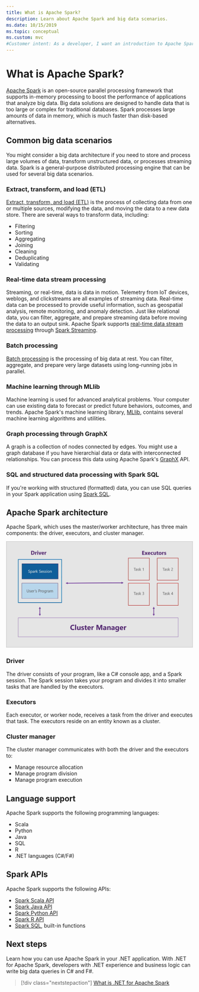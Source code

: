 ```yaml
---
title: What is Apache Spark?
description: Learn about Apache Spark and big data scenarios.
ms.date: 10/15/2019
ms.topic: conceptual
ms.custom: mvc
#Customer intent: As a developer, I want an introduction to Apache Spark.
---
```


# What is Apache Spark?

[Apache Spark](https://spark.apache.org/) is an open-source parallel processing framework that supports in-memory processing to boost the performance of applications that analyze big data. Big data solutions are designed to handle data that is too large or complex for traditional databases. Spark processes large amounts of data in memory, which is much faster than disk-based alternatives.

## Common big data scenarios

You might consider a big data architecture if you need to store and process large volumes of data, transform unstructured data, or processes streaming data. Spark is a general-purpose distributed processing engine that can be used for several big data scenarios.

### Extract, transform, and load (ETL)

[Extract, transform, and load (ETL)](/azure/architecture/data-guide/relational-data/etl) is the process of collecting data from one or multiple sources, modifying the data, and moving the data to a new data store. There are several ways to transform data, including:

* Filtering
* Sorting
* Aggregating
* Joining
* Cleaning
* Deduplicating
* Validating

### Real-time data stream processing

Streaming, or real-time, data is data in motion. Telemetry from IoT devices, weblogs, and clickstreams are all examples of streaming data. Real-time data can be processed to provide useful information, such as geospatial analysis, remote monitoring, and anomaly detection. Just like relational data, you can filter, aggregate, and prepare streaming data before moving the data to an output sink. Apache Spark supports [real-time data stream processing](/azure/architecture/data-guide/big-data/real-time-processing) through [Spark Streaming](https://spark.apache.org/streaming/).

### Batch processing

[Batch processing](/azure/architecture/data-guide/big-data/batch-processing) is the processing of big data at rest. You can filter, aggregate, and prepare very large datasets using long-running jobs in parallel.

### Machine learning through MLlib

Machine learning is used for advanced analytical problems. Your computer can use existing data to forecast or predict future behaviors, outcomes, and trends. Apache Spark's machine learning library, [MLlib](https://spark.apache.org/mllib/), contains several machine learning algorithms and utilities.

### Graph processing through GraphX

A graph is a collection of nodes connected by edges. You might use a graph database if you have hierarchial data or data with interconnected relationships. You can process this data using Apache Spark's [GraphX](https://spark.apache.org/graphx/) API.

### SQL and structured data processing with Spark SQL

If you're working with structured (formatted) data, you can use SQL queries in your Spark application using [Spark SQL](https://spark.apache.org/sql/).

## Apache Spark architecture

Apache Spark, which uses the master/worker architecture, has three main components: the driver, executors, and cluster manager.

![Apache Spark architecture](media/spark-architecture.png)

### Driver

The driver consists of your program, like a C# console app, and a Spark session. The Spark session takes your program and divides it into smaller tasks that are handled by the executors.

### Executors

Each executor, or worker node, receives a task from the driver and executes that task. The executors reside on an entity known as a cluster.

### Cluster manager

The cluster manager communicates with both the driver and the executors to:

* Manage resource allocation
* Manage program division
* Manage program execution

## Language support

Apache Spark supports the following programming languages:

* Scala
* Python
* Java
* SQL
* R
* .NET languages (C#/F#)

## Spark APIs

Apache Spark supports the following APIs:

* [Spark Scala API](https://spark.apache.org/docs/2.2.0/api/scala/index.html)
* [Spark Java API](https://spark.apache.org/docs/2.2.0/api/java/index.html)
* [Spark Python API](https://spark.apache.org/docs/2.2.0/api/python/index.html)
* [Spark R API](https://spark.apache.org/docs/2.2.0/api/R/index.html)
* [Spark SQL](https://spark.apache.org/docs/latest/api/sql/index.html), built-in functions

## Next steps

Learn how you can use Apache Spark in your .NET application. With .NET for Apache Spark, developers with .NET experience and business logic can write big data queries in C# and F#.
> [!div class="nextstepaction"]
> [What is .NET for Apache Spark](what-is-apache-spark-dotnet.md)
